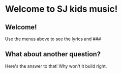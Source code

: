 Welcome to SJ kids music!
==================

Welcome!
--------
Use the menus above to see the lyrics and ###

What about another question?
--------
Here's the answer to that!  Why won't it build right.